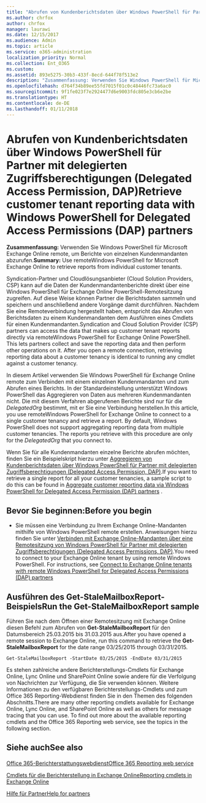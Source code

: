 ```yaml
---
title: "Abrufen von Kundenberichtsdaten über Windows PowerShell für Partner mit delegierten Zugriffsberechtigungen (Delegated Access Permission, DAP)"
ms.author: chrfox
author: chrfox
manager: laurawi
ms.date: 12/15/2017
ms.audience: Admin
ms.topic: article
ms.service: o365-administration
localization_priority: Normal
ms.collection: Ent_O365
ms.custom: 
ms.assetid: 893e5275-30b3-433f-8ecd-644f78f513e2
description: "Zusammenfassung: Verwenden Sie Windows PowerShell für Microsoft Exchange Online remote, um Berichte von einzelnen Kundenmandanten abzurufen."
ms.openlocfilehash: d764f34b89ee55fd7015f01c0c48446fc73a6ac0
ms.sourcegitcommit: 9f1fe023f7e2924477d6e9003fdc805e3cb6e2be
ms.translationtype: HT
ms.contentlocale: de-DE
ms.lasthandoff: 01/11/2018
---
```

# <a name="retrieve-customer-tenant-reporting-data-with-windows-powershell-for-delegated-access-permissions-dap-partners"></a><span data-ttu-id="c245b-103">Abrufen von Kundenberichtsdaten über Windows PowerShell für Partner mit delegierten Zugriffsberechtigungen (Delegated Access Permission, DAP)</span><span class="sxs-lookup"><span data-stu-id="c245b-103">Retrieve customer tenant reporting data with Windows PowerShell for Delegated Access Permissions (DAP) partners</span></span>

 <span data-ttu-id="c245b-104">**Zusammenfassung:** Verwenden Sie Windows PowerShell für Microsoft Exchange Online remote, um Berichte von einzelnen Kundenmandanten abzurufen.</span><span class="sxs-lookup"><span data-stu-id="c245b-104">**Summary:** Use remoteWindows PowerShell for Microsoft Exchange Online to retrieve reports from individual customer tenants.</span></span>
  
<span data-ttu-id="c245b-p101">Syndication-Partner und Cloudlösungsanbieter (Cloud Solution Providers, CSP) kann auf die Daten der Kundenmandantenberichte direkt über eine Windows PowerShell für Exchange Online PowerShell-Remotesitzung zugreifen. Auf diese Weise können Partner die Berichtsdaten sammeln und speichern und anschließend andere Vorgänge damit durchführen. Nachdem Sie eine Remoteverbindung hergestellt haben, entspricht das Abrufen von Berichtsdaten zu einem Kundenmandanten dem Ausführen eines Cmdlets für einen Kundenmandanten.</span><span class="sxs-lookup"><span data-stu-id="c245b-p101">Syndication and Cloud Solution Provider (CSP) partners can access the data that makes up customer tenant reports directly via remoteWindows PowerShell for Exchange Online PowerShell. This lets partners collect and save the reporting data and then perform other operations on it. After you open a remote connection, retrieving reporting data about a customer tenancy is identical to running any cmdlet against a customer tenancy.</span></span>
  
<span data-ttu-id="c245b-p102">In diesem Artikel verwenden Sie Windows PowerShell für Exchange Online remote zum Verbinden mit einem einzelnen Kundenmandanten und zum Abrufen eines Berichts. In der Standardeinstellung unterstützt Windows PowerShell das Aggregieren von Daten aus mehreren Kundenmandanten nicht. Die mit diesem Verfahren abgerufenen Berichte sind nur für die  _DelegatedOrg_ bestimmt, mit er Sie eine Verbindung herstellen.</span><span class="sxs-lookup"><span data-stu-id="c245b-p102">In this article, you use remoteWindows PowerShell for Exchange Online to connect to a single customer tenancy and retrieve a report. By default, Windows PowerShell does not support aggregating reporting data from multiple customer tenancies. The reports you retrieve with this procedure are only for the  _DelegatedOrg_ that you connect to.</span></span>
  
<span data-ttu-id="c245b-111">Wenn Sie für alle Kundenmandanten einzelne Berichte abrufen möchten, finden Sie ein Beispielskript hierzu unter [Aggregieren von Kundenberichtsdaten über Windows PowerShell für Partner mit delegierten Zugriffsberechtigungen (Delegated Access Permission, DAP)](aggregate-customer-reporting-data-via-windows-powershell-for-delegated-access-pe.md).</span><span class="sxs-lookup"><span data-stu-id="c245b-111">If you want to retrieve a single report for all your customer tenancies, a sample script to do this can be found in [Aggregate customer reporting data via Windows PowerShell for Delegated Access Permission (DAP) partners](aggregate-customer-reporting-data-via-windows-powershell-for-delegated-access-pe.md) .</span></span>
  
## <a name="before-you-begin"></a><span data-ttu-id="c245b-112">Bevor Sie beginnen:</span><span class="sxs-lookup"><span data-stu-id="c245b-112">Before you begin</span></span>

- <span data-ttu-id="c245b-p103">Sie müssen eine Verbindung zu Ihrem Exchange Online-Mandanten mithilfe von Windows PowerShell remote erstellen. Anweisungen hierzu finden Sie unter [Verbinden mit Exchange Online-Mandanten über eine Remotesitzung von Windows PowerShell für Partner mit delegierten Zugriffsberechtigungen (Delegated Access Permissions, DAP)](connect-to-exchange-online-tenants-with-remote-windows-powershell-for-delegated.md).</span><span class="sxs-lookup"><span data-stu-id="c245b-p103">You need to connect to your Exchange Online tenant by using remote Windows PowerShell. For instructions, see [Connect to Exchange Online tenants with remote Windows PowerShell for Delegated Access Permissions (DAP) partners](connect-to-exchange-online-tenants-with-remote-windows-powershell-for-delegated.md)</span></span>
    
## <a name="run-the-get-stalemailboxreport-sample"></a><span data-ttu-id="c245b-115">Ausführen des Get-StaleMailboxReport-Beispiels</span><span class="sxs-lookup"><span data-stu-id="c245b-115">Run the Get-StaleMailboxReport sample</span></span>

<span data-ttu-id="c245b-116">Führen Sie nach dem Öffnen einer Remotesitzung mit Exchange Online diesen Befehl zum Abrufen von **Get-StaleMailboxReport** für den Datumsbereich 25.03.2015 bis 31.03.2015 aus.</span><span class="sxs-lookup"><span data-stu-id="c245b-116">After you have opened a remote session to Exchange Online, run this command to retrieve the **Get-StaleMailboxReport** for the date range 03/25/2015 through 03/31/2015.</span></span>
  
```
Get-StaleMailboxReport -StartDate 03/25/2015 -EndDate 03/31/2015
```

<span data-ttu-id="c245b-p104">Es stehen zahlreiche andere Berichterstellungs-Cmdlets für Exchange Online, Lync Online und SharePoint Online sowie andere für die Verfolgung von Nachrichten zur Verfügung, die Sie verwenden können. Weitere Informationen zu den verfügbaren Berichterstellungs-Cmdlets und zum Office 365 Reporting-Webdienst finden Sie in den Themen des folgenden Abschnitts.</span><span class="sxs-lookup"><span data-stu-id="c245b-p104">There are many other reporting cmdlets available for Exchange Online, Lync Online, and SharePoint Online as well as others for message tracing that you can use. To find out more about the available reporting cmdlets and the Office 365 Reporting web service, see the topics in the following section.</span></span>
  
## <a name="see-also"></a><span data-ttu-id="c245b-119">Siehe auch</span><span class="sxs-lookup"><span data-stu-id="c245b-119">See also</span></span>

#### 

[<span data-ttu-id="c245b-120">Office 365-Berichterstattungswebdienst</span><span class="sxs-lookup"><span data-stu-id="c245b-120">Office 365 Reporting web service</span></span>](https://go.microsoft.com/fwlink/p/?LinkId=532777)
  
[<span data-ttu-id="c245b-121">Cmdlets für die Berichterstellung in Exchange Online</span><span class="sxs-lookup"><span data-stu-id="c245b-121">Reporting cmdlets in Exchange Online</span></span>](https://go.microsoft.com/fwlink/p/?LinkId=526430)
  
[<span data-ttu-id="c245b-122">Hilfe für Partner</span><span class="sxs-lookup"><span data-stu-id="c245b-122">Help for partners</span></span>](https://go.microsoft.com/fwlink/p/?LinkID=533477)

